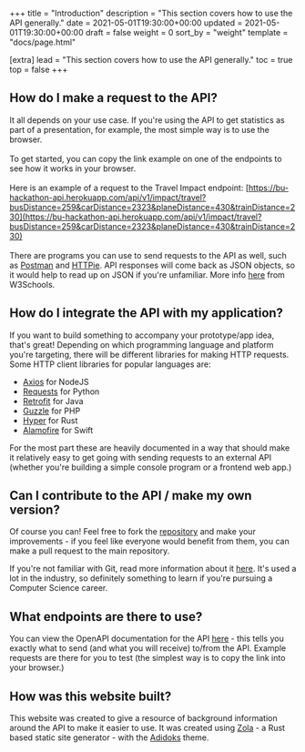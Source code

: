 +++
title = "Introduction"
description = "This section covers how to use the API generally."
date = 2021-05-01T19:30:00+00:00
updated = 2021-05-01T19:30:00+00:00
draft = false
weight = 0
sort_by = "weight"
template = "docs/page.html"

[extra]
lead = "This section covers how to use the API generally."
toc = true
top = false
+++


## How do I make a request to the API?

It all depends on your use case. If you're using the API to get statistics as part of a presentation, for example, the most simple way is to use the browser. <br /><br />To get started, you can copy the link example on one of the endpoints to see how it works in your browser.<br /><br />Here is an example of a request to the Travel Impact endpoint: [https://bu-hackathon-api.herokuapp.com/api/v1/impact/travel?busDistance=259&carDistance=2323&planeDistance=430&trainDistance=230](https://bu-hackathon-api.herokuapp.com/api/v1/impact/travel?busDistance=259&carDistance=2323&planeDistance=430&trainDistance=230)
<br /><br />
There are programs you can use to send requests to the API as well, such as [Postman](https://www.postman.com/) and [HTTPie](https://httpie.io/). API responses will come back as JSON objects, so it would help to read up on JSON if you're unfamiliar. More info [here](https://www.w3schools.com/js/js_json_intro.asp) from W3Schools.

## How do I integrate the API with my application?

If you want to build something to accompany your prototype/app idea, that's great! Depending on which programming language and platform you're targeting, there will be different libraries for making HTTP requests. Some HTTP client libraries for popular languages are:
- [Axios](https://github.com/axios/axios) for NodeJS
- [Requests](https://github.com/psf/requests) for Python
- [Retrofit](https://github.com/square/retrofit) for Java
- [Guzzle](https://github.com/guzzle/guzzle) for PHP
- [Hyper](https://github.com/hyperium/hyper) for Rust  
- [Alamofire](https://github.com/Alamofire/Alamofire) for Swift

For the most part these are heavily documented in a way that should make it relatively easy to get going with sending requests to an external API (whether you're building a simple console program or a frontend web app.)

## Can I contribute to the API / make my own version?

Of course you can! Feel free to fork the [repository](https://github.com/3sidedcube/BUHackathonAPI) and make your improvements - if you feel like everyone would benefit from them, you can make a pull request to the main repository.

If you're not familiar with Git, read more information about it [here](https://w3schools.com/git/git_intro.asp?remote=github). It's used a lot in the industry, so definitely something to learn if you're pursuing a Computer Science career.

## What endpoints are there to use?

You can view the OpenAPI documentation for the API [here](https://bu-hackathon-api.herokuapp.com/api/v1/docs) - this tells you exactly what to send (and what you will receive) to/from the API. Example requests are there for you to test (the simplest way is to copy the link into your browser.)

## How was this website built?

This website was created to give a resource of background information around the API to make it easier to use. It was created using [Zola](https://github.com/getzola/zola) - a Rust based static site generator - with the [Adidoks](https://github.com/aaranxu/adidoks) theme.